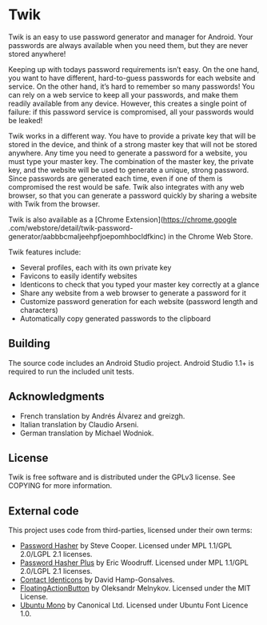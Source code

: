 Twik
============

Twik is an easy to use password generator and manager for Android. Your passwords are always available when you need them, but they are never stored anywhere!

Keeping up with todays password requirements isn’t easy. On the one hand, you want to have different, hard-to-guess passwords for each website and service. On the other hand, it’s hard to remember so many passwords! You can rely on a web service to keep all your passwords, and make them readily available from any device. However, this creates a single point of failure: if this password service is compromised, all your passwords would be leaked!

Twik works in a different way. You have to provide a private key that will be stored in the device, and think of a strong master key that will not be stored anywhere. Any time you need to generate a password for a website, you must type your master key. The combination of the master key, the private key, and the website will be used to generate a unique, strong password. Since passwords are generated each time, even if one of them is compromised the rest would be safe. Twik also integrates with any web browser, so that you can generate a password quickly by sharing a website with Twik from the browser.

Twik is also available as a [Chrome Extension](https://chrome.google
.com/webstore/detail/twik-password-generator/aabbbcmaljeehpfjoepomhbocldfkinc) in the Chrome Web Store.

Twik features include:
- Several profiles, each with its own private key
- Favicons to easily identify websites
- Identicons to check that you typed your master key correctly at a glance
- Share any website from a web browser to generate a password for it
- Customize password generation for each website (password length and characters)
- Automatically copy generated passwords to the clipboard

Building
--------

The source code includes an Android Studio project.
Android Studio 1.1+ is required to run the included unit tests.

Acknowledgments
---------------

- French translation by Andrés Álvarez and greizgh.
- Italian translation by Claudio Arseni.
- German translation by Michael Wodniok.

License
-------

Twik is free software and is distributed under the GPLv3 license. See
COPYING for more information.

External code
-------------

This project uses code from third-parties, licensed under their own terms:
- [Password Hasher](https://addons.mozilla.org/en-US/firefox/addon/password-hasher/)
by Steve Cooper. Licensed under MPL 1.1/GPL 2.0/LGPL 2.1 licenses.
- [Password Hasher Plus](http://passwordhasherplus.com) by Eric Woodruff.
Licensed under MPL 1.1/GPL 2.0/LGPL 2.1 licenses.
- [Contact Identicons](https://github.com/davidhampgonsalves/Contact-Identicons/) by David Hamp-Gonsalves.
- [FloatingActionButton](https://github.com/makovkastar/FloatingActionButton/)
by Oleksandr Melnykov.
Licensed under the MIT License.
- [Ubuntu Mono](http://font.ubuntu.com) by Canonical Ltd.
Licensed under Ubuntu Font Licence 1.0.
